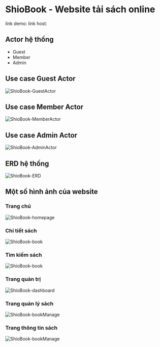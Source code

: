 # ShioBook - Website tải sách online

link demo: 
link host:

## Actor hệ thống
- Guest
- Member
- Admin

## Use case Guest Actor
![ShioBook-GuestActor](markdown/diagram/Guest.png)

## Use case Member Actor
![ShioBook-MemberActor](markdown/diagram/Member.png)

## Use case Admin Actor
![ShioBook-AdminActor](markdown/diagram/Admin.png)

## ERD hệ thống
![ShioBook-ERD](markdown/diagram/ERD.png)


## Một số hình ảnh của website

### Trang chủ
![ShioBook-homepage](markdown/screen/homepage.png)

### Chi tiết sách
![ShioBook-book](markdown/screen/detail.png)

### Tìm kiếm sách
![ShioBook-book](markdown/screen/search.png)

### Trang quản trị
![ShioBook-dashboard](markdown/screen/dashboard.png)

### Trang quản lý sách
![ShioBook-bookManage](markdown/screen/book-manage.png)

### Trang thông tin sách
![ShioBook-bookManage](markdown/screen/book-detail.png)

